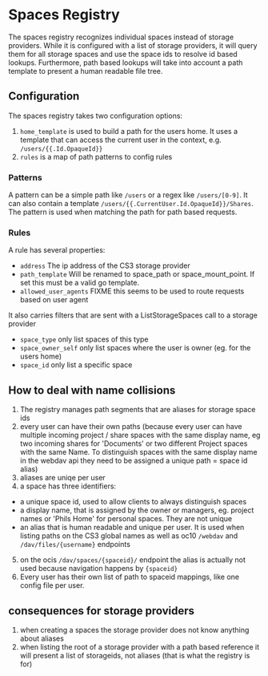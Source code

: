 # Spaces Registry

The spaces registry recognizes individual spaces instead of storage providers.
While it is configured with a list of storage providers, it will query them for all storage spaces and use the space ids to resolve id based lookups.
Furthermore, path based lookups will take into account a path template to present a human readable file tree.

## Configuration

The spaces registry takes two configuration options:

1.  `home_template` is used to build a path for the users home. It uses a template that can access the current user in the context, e.g. `/users/{{.Id.OpaqueId}}`
2.  `rules` is a map of path patterns to config rules

### Patterns

A pattern can be a simple path like `/users` or a regex like `/users/[0-9]`. It can also contain a template `/users/{{.CurrentUser.Id.OpaqueId}}/Shares`.
The pattern is used when matching the path for path based requests.

### Rules

A rule has several properties:

*   `address` The ip address of the CS3 storage provider
*   `path_template` Will be renamed to space\_path or space\_mount\_point. If set this must be a valid go template.
*   `allowed_user_agents` FIXME this seems to be used to route requests based on user agent

It also carries filters that are sent with a ListStorageSpaces call to a storage provider

*   `space_type` only list spaces of this type
*   `space_owner_self` only list spaces where the user is owner (eg. for the users home)
*   `space_id` only list a specific space

## How to deal with name collisions

1.  The registry manages path segments that are aliases for storage space ids
2.  every user can have their own paths (because every user can have multiple incoming project / share spaces with the same display name, eg two incoming shares for 'Documents' or two different Project spaces with the same Name. To distinguish spaces with the same display name in the webdav api they need to be assigned a unique path = space id alias)
3.  aliases are uniqe per user
4.  a space has three identifiers:

*   a unique space id, used to allow clients to always distinguish spaces
*   a display name, that is assigned by the owner or managers, eg. project names or 'Phils Home' for personal spaces. They are not unique
*   an alias that is human readable and unique per user. It is used when listing paths on the CS3 global names as well as oc10 `/webdav` and `/dav/files/{username}` endpoints

5.  on the ocis `/dav/spaces/{spaceid}/` endpoint the alias is actually not used because navigation happens by `{spaceid}`
6.  Every user has their own list of path to spaceid mappings, like one config file per user.

## consequences for storage providers

1.  when creating a spaces the storage provider does not know anything about aliases
2.  when listing the root of a storage provider with a path based reference it will present a list of storageids, not aliases (that is what the registry is for)
